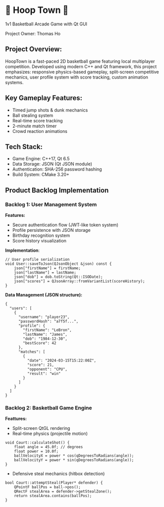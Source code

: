 # 🏀 Hoop Town 🏀  
1v1 Basketball Arcade Game with Qt GUI

Project Owner: Thomas Ho

## Project Overview:
HoopTown is a fast-paced 2D basketball game featuring local multiplayer competition. Developed using modern C++ and Qt framework, this project emphasizes: responsive physics-based gameplay, split-screen competitive mechanics, user profile system with score tracking, custom animation systems.

## Key Gameplay Features:
- Timed jump shots & dunk mechanics
- Ball stealing system
- Real-time score tracking
- 2-minute match timer
- Crowd reaction animations

## Tech Stack:
- Game Engine: C++17, Qt 6.5
- Data Storage: JSON (Qt JSON module)
- Authentication: SHA-256 password hashing
- Build System: CMake 3.20+

## Product Backlog Implementation

### Backlog 1: User Management System 
**Features:**
- Secure authentication flow (JWT-like token system)
- Profile persistence with JSON storage
- Birthday recognition system
- Score history visualization

**Implementation**:
```bnf
// User profile serialization
void User::saveToJson(QJsonObject &json) const {
    json["firstName"] = firstName;
    json["lastName"] = lastName;
    json["dob"] = dob.toString(Qt::ISODate);
    json["scores"] = QJsonArray::fromVariantList(scoreHistory);
}
```

**Data Management (JSON structure):**
```bnf
{
  "users": [
    {
      "username": "player23",
      "passwordHash": "a7f5f...",
      "profile": {
        "firstName": "LeBron",
        "lastName": "James",
        "dob": "1984-12-30",
        "bestScore": 42
      },
      "matches": [
        {
          "date": "2024-03-15T15:22:00Z",
          "score": 21,
          "opponent": "CPU",
          "result": "win"
        }
      ]
    }
  ]
}
```

### Backlog 2: Basketball Game Engine
**Feattures:**
- Split-screen QtGL rendering
- Real-time physics (projectile motion)
```bnf
void Court::calculateShot() {
    float angle = 45.0f; // degrees
    float power = 10.0f;
    ballVelocityX = power * cos(qDegreesToRadians(angle));
    ballVelocityY = power * sin(qDegreesToRadians(angle));
}
```
- Defensive steal mechanics (hitbox detection)
```bnf
bool Court::attemptSteal(Player* defender) {
    QPointF ballPos = ball->pos();
    QRectF stealArea = defender->getStealZone();
    return stealArea.contains(ballPos);
}
```





